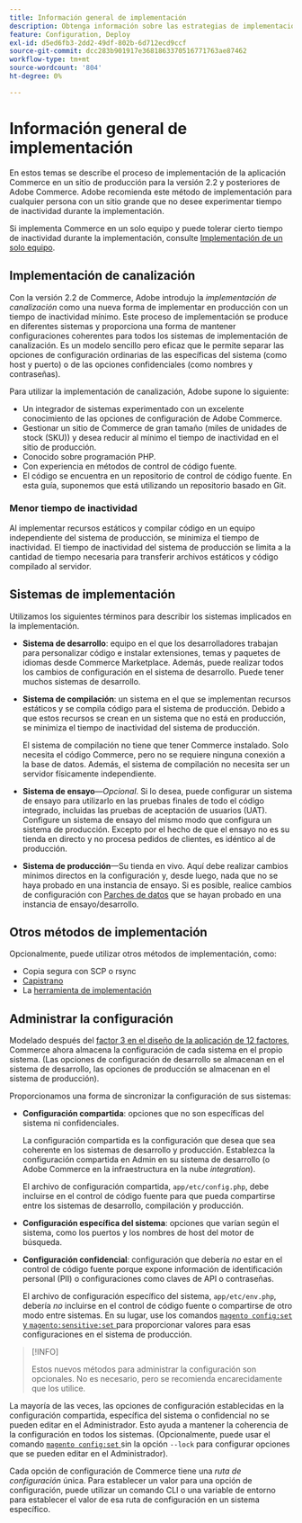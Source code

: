```yaml
---
title: Información general de implementación
description: Obtenga información sobre las estrategias de implementación para la aplicación de Commerce.
feature: Configuration, Deploy
exl-id: d5ed6fb3-2dd2-49df-802b-6d712ecd9ccf
source-git-commit: dcc283b901917e3681863370516771763ae87462
workflow-type: tm+mt
source-wordcount: '804'
ht-degree: 0%

---
```


# Información general de implementación

En estos temas se describe el proceso de implementación de la aplicación Commerce en un sitio de producción para la versión 2.2 y posteriores de Adobe Commerce. Adobe recomienda este método de implementación para cualquier persona con un sitio grande que no desee experimentar tiempo de inactividad durante la implementación.

Si implementa Commerce en un solo equipo y puede tolerar cierto tiempo de inactividad durante la implementación, consulte [Implementación de un solo equipo](../deployment/single-machine.md).

## Implementación de canalización

Con la versión 2.2 de Commerce, Adobe introdujo la _implementación de canalización_ como una nueva forma de implementar en producción con un tiempo de inactividad mínimo. Este proceso de implementación se produce en diferentes sistemas y proporciona una forma de mantener configuraciones coherentes para todos los sistemas de implementación de canalización. Es un modelo sencillo pero eficaz que le permite separar las opciones de configuración ordinarias de las específicas del sistema (como host y puerto) o de las opciones confidenciales (como nombres y contraseñas).

Para utilizar la implementación de canalización, Adobe supone lo siguiente:

- Un integrador de sistemas experimentado con un excelente conocimiento de las opciones de configuración de Adobe Commerce.
- Gestionar un sitio de Commerce de gran tamaño (miles de unidades de stock (SKU)) y desea reducir al mínimo el tiempo de inactividad en el sitio de producción.
- Conocido sobre programación PHP.
- Con experiencia en métodos de control de código fuente.
- El código se encuentra en un repositorio de control de código fuente. En esta guía, suponemos que está utilizando un repositorio basado en Git.

### Menor tiempo de inactividad

Al implementar recursos estáticos y compilar código en un equipo independiente del sistema de producción, se minimiza el tiempo de inactividad. El tiempo de inactividad del sistema de producción se limita a la cantidad de tiempo necesaria para transferir archivos estáticos y código compilado al servidor.

## Sistemas de implementación

Utilizamos los siguientes términos para describir los sistemas implicados en la implementación.

- **Sistema de desarrollo**: equipo en el que los desarrolladores trabajan para personalizar código e instalar extensiones, temas y paquetes de idiomas desde Commerce Marketplace. Además, puede realizar todos los cambios de configuración en el sistema de desarrollo. Puede tener muchos sistemas de desarrollo.

- **Sistema de compilación**: un sistema en el que se implementan recursos estáticos y se compila código para el sistema de producción. Debido a que estos recursos se crean en un sistema que no está en producción, se minimiza el tiempo de inactividad del sistema de producción.

  El sistema de compilación no tiene que tener Commerce instalado. Solo necesita el código Commerce, pero no se requiere ninguna conexión a la base de datos. Además, el sistema de compilación no necesita ser un servidor físicamente independiente.

- **Sistema de ensayo**—_Opcional_. Si lo desea, puede configurar un sistema de ensayo para utilizarlo en las pruebas finales de todo el código integrado, incluidas las pruebas de aceptación de usuarios (UAT). Configure un sistema de ensayo del mismo modo que configura un sistema de producción. Excepto por el hecho de que el ensayo no es su tienda en directo y no procesa pedidos de clientes, es idéntico al de producción.

- **Sistema de producción**—Su tienda en vivo. Aquí debe realizar cambios mínimos directos en la configuración y, desde luego, nada que no se haya probado en una instancia de ensayo. Si es posible, realice cambios de configuración con [Parches de datos](https://developer.adobe.com/commerce/php/development/components/declarative-schema/patches/) que se hayan probado en una instancia de ensayo/desarrollo.

## Otros métodos de implementación

Opcionalmente, puede utilizar otros métodos de implementación, como:

- Copia segura con SCP o rsync
- [Capistrano](https://capistranorb.com/documentation/overview/what-is-capistrano)
- La [herramienta de implementación](https://deployer.org/)

## Administrar la configuración

Modelado después del [factor 3 en el diseño de la aplicación de 12 factores](https://12factor.net/config), Commerce ahora almacena la configuración de cada sistema en el propio sistema. (Las opciones de configuración de desarrollo se almacenan en el sistema de desarrollo, las opciones de producción se almacenan en el sistema de producción).

Proporcionamos una forma de sincronizar la configuración de sus sistemas:

- **Configuración compartida**: opciones que no son específicas del sistema ni confidenciales.

  La configuración compartida es la configuración que desea que sea coherente en los sistemas de desarrollo y producción. Establezca la configuración compartida en Admin en su sistema de desarrollo (o Adobe Commerce en la infraestructura en la nube _integration_).

  El archivo de configuración compartida, `app/etc/config.php`, debe incluirse en el control de código fuente para que pueda compartirse entre los sistemas de desarrollo, compilación y producción.

- **Configuración específica del sistema**: opciones que varían según el sistema, como los puertos y los nombres de host del motor de búsqueda.

- **Configuración confidencial**: configuración que debería _no_ estar en el control de código fuente porque expone información de identificación personal (PII) o configuraciones como claves de API o contraseñas.

  El archivo de configuración específico del sistema, `app/etc/env.php`, debería _no_ incluirse en el control de código fuente o compartirse de otro modo entre sistemas. En su lugar, use los comandos [`magento config:set` y `magento:sensitive:set` ](../cli/set-configuration-values.md) para proporcionar valores para esas configuraciones en el sistema de producción.

>[!INFO]
>
>Estos nuevos métodos para administrar la configuración son opcionales. No es necesario, pero se recomienda encarecidamente que los utilice.

La mayoría de las veces, las opciones de configuración establecidas en la configuración compartida, específica del sistema o confidencial no se pueden editar en el Administrador. Esto ayuda a mantener la coherencia de la configuración en todos los sistemas. (Opcionalmente, puede usar el comando [`magento config:set` ](../cli/set-configuration-values.md) sin la opción `--lock` para configurar opciones que se pueden editar en el Administrador).

Cada opción de configuración de Commerce tiene una _ruta de configuración_ única. Para establecer un valor para una opción de configuración, puede utilizar un comando CLI o una variable de entorno para establecer el valor de esa ruta de configuración en un sistema específico.
